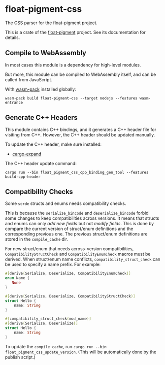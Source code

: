 # float-pigment-css

The CSS parser for the float-pigment project.

This is a crate of the [float-pigment](https://github.com/wechat-miniprogram/float-pigment) project. See its documentation for details.


## Compile to WebAssembly

In most cases this module is a dependency for high-level modules.

But more, this module can be compiled to WebAssembly itself, and can be called from JavaScript.

With [wasm-pack](https://github.com/rustwasm/wasm-pack) installed globally:

```shell
wasm-pack build float-pigment-css --target nodejs --features wasm-entrance
```


## Generate C++ Headers

This module contains C++ bindings, and it generates a C++ header file for visiting from C++. However, the C++ header should be updated manually.

To update the C++ header, make sure installed:

* [cargo-expand](https://github.com/dtolnay/cargo-expand)

The C++ header update command:

```shell
cargo run --bin float_pigment_css_cpp_binding_gen_tool --features build-cpp-header
```


## Compatibility Checks

Some `serde` structs and enums needs compatibility checks.

This is because the `serialize_bincode` and `deserialize_bincode` forbid some changes to keep compatibilities across versions.
It means that structs and enums can only *add new fields* but not *modify fields*.
This is done by compare the current version of struct/enum definitions and the corresponding previous one.
The previous struct/enum definitions are stored in the `compile_cache` dir.

For new struct/enum that needs across-version compatibilities, `CompatibilityStructCheck` and `CompatibilityEnumCheck` macros must be derived.
When struct/enum name conflicts, `compatibility_struct_check` can be used to specify a name prefix. For example:

```rust
#[derive(Serialize, Deserialize, CompatibilityEnumCheck)]
enum Name {
   None
}               

#[derive(Serialize, Deserialize, CompatibilityStructCheck)]
struct Hello {
    name: String
}

#[compatibility_struct_check(mod_name)]
#[derive(Serialize, Deserialize)]
struct Hello {
    name: String
}
```

To update the `compile_cache`, run `cargo run --bin float_pigment_css_update_version`.
(This will be automatically done by the publish script.)

